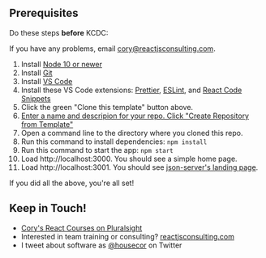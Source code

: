 ## Prerequisites

Do these steps **before** KCDC:

If you have any problems, email cory@reactjsconsulting.com.

1. Install [Node 10 or newer](http://nodejs.org)
1. Install [Git](https://git-scm.com/)
1. Install [VS Code](https://code.visualstudio.com/)
1. Install these VS Code extensions: [Prettier](https://marketplace.visualstudio.com/items?itemName=esbenp.prettier-vscode), [ESLint](https://marketplace.visualstudio.com/items?itemName=dbaeumer.vscode-eslint), and [React Code Snippets](https://marketplace.visualstudio.com/items?itemName=xabikos.ReactSnippets)
1. Click the green "Clone this template" button above.
1. [Enter a name and descripion for your repo. Click "Create Repository from Template"](https://www.dropbox.com/s/9vptw6tcac9snvx/Screenshot%202019-06-24%2019.42.10.png?dl=0)
1. Open a command line to the directory where you cloned this repo.
1. Run this command to install dependencies: `npm install`
1. Run this command to start the app: `npm start`
1. Load http://localhost:3000. You should see a simple home page.
1. Load http://localhost:3001. You should see [json-server's landing page](https://www.dropbox.com/s/wooq97xyqze3fq2/Screenshot%202019-06-24%2019.40.22.png?dl=0).

If you did all the above, you're all set!

## Keep in Touch!

- [Cory's React Courses on Pluralsight](https://pluralsight.com/authors/cory-house)
- Interested in team training or consulting? [reactjsconsulting.com](http://www.reactjsconsulting.com)
- I tweet about software as [@housecor](http://www.twitter.com/housecor) on Twitter
